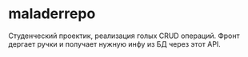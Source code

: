 # maladerrepo

Студенческий проектик, реализация голых CRUD операций.
Фронт дергает ручки и получает нужную инфу из БД через этот API.
